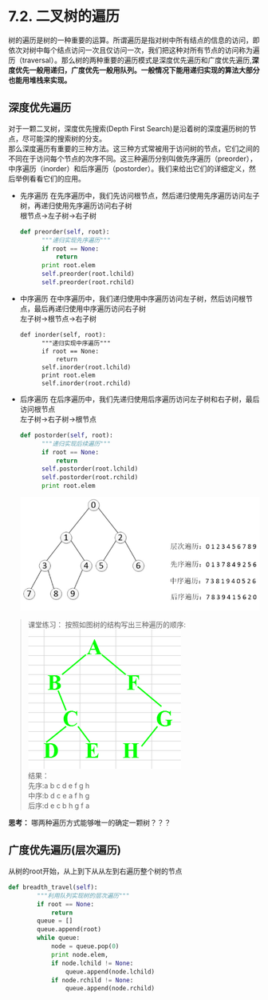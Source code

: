 # 7.2. 二叉树的遍历

树的遍历是树的一种重要的运算。所谓遍历是指对树中所有结点的信息的访问，即依次对树中每个结点访问一次且仅访问一次，我们把这种对所有节点的访问称为遍历（traversal）。那么树的两种重要的遍历模式是深度优先遍历和广度优先遍历,**深度优先一般用递归，广度优先一般用队列。一般情况下能用递归实现的算法大部分也能用堆栈来实现。**

深度优先遍历
------

对于一颗二叉树，深度优先搜索(Depth First Search)是沿着树的深度遍历树的节点，尽可能深的搜索树的分支。  
那么深度遍历有重要的三种方法。这三种方式常被用于访问树的节点，它们之间的不同在于访问每个节点的次序不同。这三种遍历分别叫做先序遍历（preorder），中序遍历（inorder）和后序遍历（postorder）。我们来给出它们的详细定义，然后举例看看它们的应用。

* 先序遍历 在先序遍历中，我们先访问根节点，然后递归使用先序遍历访问左子树，再递归使用先序遍历访问右子树  
  根节点->左子树->右子树

  ```python
  def preorder(self, root):
        """递归实现先序遍历"""
        if root == None:
            return
        print root.elem
        self.preorder(root.lchild)
        self.preorder(root.rchild)
  ```

* 中序遍历 在中序遍历中，我们递归使用中序遍历访问左子树，然后访问根节点，最后再递归使用中序遍历访问右子树  
  左子树->根节点->右子树

      def inorder(self, root):
            """递归实现中序遍历"""
            if root == None:
                return
            self.inorder(root.lchild)
            print root.elem
            self.inorder(root.rchild)

* 后序遍历 在后序遍历中，我们先递归使用后序遍历访问左子树和右子树，最后访问根节点  
  左子树->右子树->根节点

  ```python
  def postorder(self, root):
        """递归实现后续遍历"""
        if root == None:
            return
        self.postorder(root.lchild)
        self.postorder(root.rchild)
        print root.elem
  ```


  ![三种遍历结果](../images/三种遍历结果.jpg)

> 课堂练习： 按照如图树的结构写出三种遍历的顺序:  
> ![树练习](../images/树练习.png)  
> 结果：  
> 先序:a b c d e f g h  
> 中序:b d c e a f h g  
> 后序:d e c b h g f a

**思考：** 哪两种遍历方式能够唯一的确定一颗树？？？

广度优先遍历(层次遍历)
------------

从树的root开始，从上到下从从左到右遍历整个树的节点

```python
def breadth_travel(self):
        """利用队列实现树的层次遍历"""
        if root == None:
            return
        queue = []
        queue.append(root)
        while queue:
            node = queue.pop(0)
            print node.elem,
            if node.lchild != None:
                queue.append(node.lchild)
            if node.rchild != None:
                queue.append(node.rchild)
```
